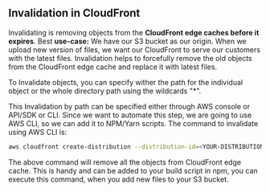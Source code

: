 ## Invalidation in CloudFront
Invalidating is removing objects from the **CloudFront edge caches before it expires**. Best **use-case:** We have our S3 bucket as our origin. When we upload new version of files, we want our CloudFront to serve our customers with the latest files. Invalidation helps to forcefully remove the old objects from the CloudFront edge cache and replace it with latest files.

To Invalidate objects, you can specify wither the path for the individual object or the whole directory path using the wildcards "*".

This Invalidation by path can be specified either through AWS console or API/SDK or CLI. Since we want to automate this step, we are going to use AWS CLI, so we can add it to NPM/Yarn scripts. The command to invalidate using AWS CLI is:

```bash
aws cloudfront create-distribution --distribution-id=<YOUR-DISTRIBUTION-ID> --paths '/*'
```

The above command will remove all the objects from CloudFront edge cache. This is handy and can be added to your build script in npm, you can execute this command, when you add new files to your S3 bucket.
